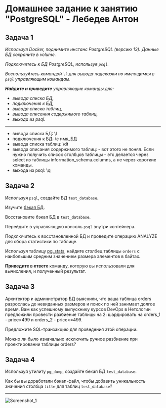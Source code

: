# Домашнее задание к занятию "PostgreSQL" - Лебедев Антон

## Задача 1

*Используя Docker, поднимите инстанс PostgreSQL (версию 13). Данные БД сохраните в volume.*

*Подключитесь к БД PostgreSQL, используя `psql`.*

*Воспользуйтесь командой `\?` для вывода подсказки по имеющимся в `psql` управляющим командам.*

***Найдите и приведите** управляющие команды для:*

- *вывода списка БД,*
- *подключения к БД,*
- *вывода списка таблиц,*
- *вывода описания содержимого таблиц,*
- *выхода из psql.*

---

- вывода списка БД: \l
- подключения к БД: \c имя_БД
- вывода списка таблиц: \dt
- вывода описания содержимого таблиц: - вот этого не понял. Если нужно получить список столбцов таблицы - это делается через select из таблицы information_schema.columns, а не через короткие команды.
- выхода из psql: \q


## Задача 2

Используя `psql`, создайте БД `test_database`.

Изучите [бэкап БД](https://github.com/netology-code/virt-homeworks/tree/virt-11/06-db-04-postgresql/test_data).

Восстановите бэкап БД в `test_database`.

Перейдите в управляющую консоль `psql` внутри контейнера.

Подключитесь к восстановленной БД и проведите операцию ANALYZE для сбора статистики по таблице.

Используя таблицу [pg_stats](https://postgrespro.ru/docs/postgresql/12/view-pg-stats), найдите столбец таблицы `orders` 
с наибольшим средним значением размера элементов в байтах.

**Приведите в ответе** команду, которую вы использовали для вычисления, и полученный результат.

## Задача 3

Архитектор и администратор БД выяснили, что ваша таблица orders разрослась до невиданных размеров и
поиск по ней занимает долгое время. Вам как успешному выпускнику курсов DevOps в Нетологии предложили
провести разбиение таблицы на 2: шардировать на orders_1 - price>499 и orders_2 - price<=499.

Предложите SQL-транзакцию для проведения этой операции.

Можно ли было изначально исключить ручное разбиение при проектировании таблицы orders?

## Задача 4

Используя утилиту `pg_dump`, создайте бекап БД `test_database`.

Как бы вы доработали бэкап-файл, чтобы добавить уникальность значения столбца `title` для таблиц `test_database`?

---


![Screenshot_1](https://github.com/Lebedun/HomeWork-Blank/blob/??-??/img/Screenshot_1.jpg)

